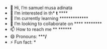 - 👋 Hi, I’m samuel musa adinata
- 👀 I’m interested in th* **t** ****
- 🌱 I’m currently learning *************
- 💞️ I’m looking to collaborate on **** ********
- 📫 How to reach me ** ******
- 😄 Pronouns: *******/****
- ⚡ Fun fact: *

<!---
samuelmusaadinata/samuelmusaadinata is a ✨ special ✨ repository because its `README.md` (this file) appears on your GitHub profile.
You can click the Preview link to take a look at your changes.
--->
